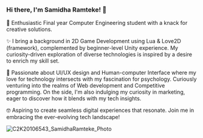 ### Hi there, I'm Samidha Ramteke! 👋

🚀 Enthusiastic Final year Computer Engineering student with a knack for creative solutions.

✨ I bring a background in 2D Game Development using Lua & Love2D (framework), complemented by beginner-level Unity experience. My curiosity-driven exploration of diverse technologies is inspired by a desire to enrich my skill set.

🌟 Passionate about UI/UX design and Human-computer Interface where my love for technology intersects with my fascination for psychology. Curiously venturing into the realms of Web development and Competitive programming. On the side, I'm also indulging my curiosity in marketing, eager to discover how it blends with my tech insights.

🤓 Aspiring to create seamless digital experiences that resonate. Join me in embracing the ever-evolving tech landscape! 

![C2K20106543_SamidhaRamteke_Photo](https://github.com/Samidha07/Samidha07/assets/86358930/737645c9-f2b2-4994-b920-4a284e7f0829)
